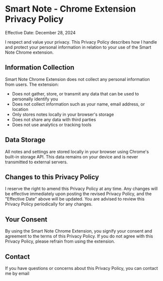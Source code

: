 # Smart Note - Chrome Extension Privacy Policy

Effective Date: December 28, 2024

I respect and value your privacy. This Privacy Policy describes how I handle and protect your personal information in relation to your use of the Smart Note Chrome extension.

## Information Collection

Smart Note Chrome Extension does not collect any personal information from users. The extension:
- Does not gather, store, or transmit any data that can be used to personally identify you
- Does not collect information such as your name, email address, or location
- Only stores notes locally in your browser's storage
- Does not share any data with third parties
- Does not use analytics or tracking tools

## Data Storage

All notes and settings are stored locally in your browser using Chrome's built-in storage API. This data remains on your device and is never transmitted to external servers.

## Changes to this Privacy Policy

I reserve the right to amend this Privacy Policy at any time. Any changes will be effective immediately upon posting the revised Privacy Policy, and the "Effective Date" above will be updated. You are advised to review this Privacy Policy periodically for any changes.

## Your Consent

By using the Smart Note Chrome Extension, you signify your consent and agreement to the terms of this Privacy Policy. If you do not agree with this Privacy Policy, please refrain from using the extension.

## Contact

If you have questions or concerns about this Privacy Policy, you can contact me by email
